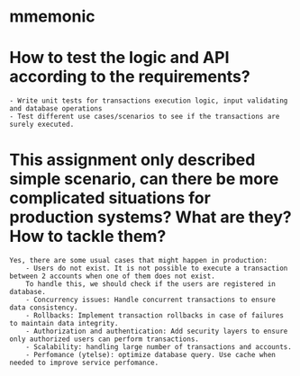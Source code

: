 # mmemonic

# How to test the logic and API according to the requirements?
    - Write unit tests for transactions execution logic, input validating and database operations
    - Test different use cases/scenarios to see if the transactions are surely executed.


# This assignment only described simple scenario, can there be more complicated situations for production systems? What are they? How to tackle them?
    

    Yes, there are some usual cases that might happen in production:
        - Users do not exist. It is not possible to execute a transaction between 2 accounts when one of them does not exist. 
        To handle this, we should check if the users are registered in database.
        - Concurrency issues: Handle concurrent transactions to ensure data consistency.
        - Rollbacks: Implement transaction rollbacks in case of failures to maintain data integrity.
        - Authorization and authentication: Add security layers to ensure only authorized users can perform transactions.
        - Scalability: handling large number of transactions and accounts.
        - Perfomance (ytelse): optimize database query. Use cache when needed to improve service perfomance.
